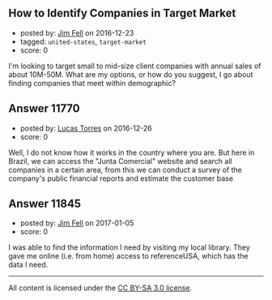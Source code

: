 ## How to Identify Companies in Target Market

- posted by: [Jim Fell](https://stackexchange.com/users/74611/jim-fell) on 2016-12-23
- tagged: `united-states`, `target-market`
- score: 0

<p>I'm looking to target small to mid-size client companies with annual sales of about 10M-50M.  What are my options, or how do you suggest, I go about finding companies that meet within demographic?</p>



## Answer 11770

- posted by: [Lucas Torres](https://stackexchange.com/users/5780883/lucas-torres) on 2016-12-26
- score: 0

<p>Well, I do not know how it works in the country where you are. But here in Brazil, we can access the "Junta Comercial" website and search all companies in a certain area, from this we can conduct a survey of the company's public financial reports and estimate the customer base</p>



## Answer 11845

- posted by: [Jim Fell](https://stackexchange.com/users/74611/jim-fell) on 2017-01-05
- score: 0

<p>I was able to find the information I need by visiting my local library.  They gave me online (i.e. from home) access to referenceUSA, which has the data I need.</p>




---

All content is licensed under the [CC BY-SA 3.0 license](https://creativecommons.org/licenses/by-sa/3.0/).
